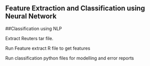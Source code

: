 ## Feature Extraction and Classification using Neural Network
##Classification using NLP

Extract Reuters tar file.

Run Feature extract R file to get features

Run classification python files for modelling and error reports
